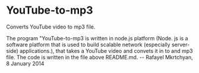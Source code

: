YouTube-to-mp3
==============

Converts YouTube video to mp3 file.


  The program "YouTube-to-mp3 is written in node.js platform (Node. js is a software platform that is used to build
scalable network (especially server-side) applications.), that takes a YouTube video and convets it in to and mp3 file.
     The code is written in the file above README.md.
                                                                           -- Rafayel Mkrtchyan, 8 January 2014

